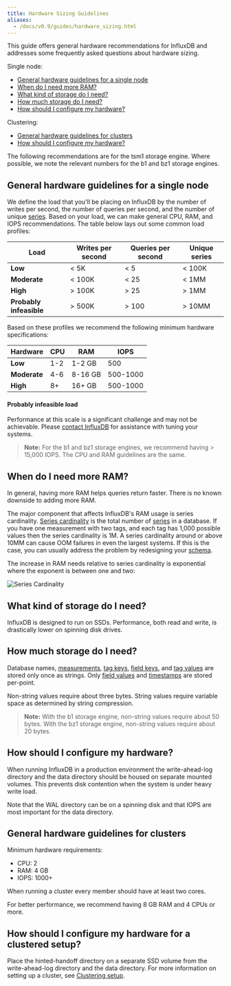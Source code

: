 ```yaml
---
title: Hardware Sizing Guidelines
aliases:
  - /docs/v0.9/guides/hardware_sizing.html
---
```


This guide offers general hardware recommendations for InfluxDB and addresses some frequently asked questions about hardware sizing.

Single node:

* [General hardware guidelines for a single node](../guides/hardware_sizing.html#general-hardware-guidelines-for-a-single-node)
* [When do I need more RAM?](../guides/hardware_sizing.html#when-do-i-need-more-ram)
* [What kind of storage do I need?](../guides/hardware_sizing.html#what-kind-of-storage-do-i-need)
* [How much storage do I need?](../guides/hardware_sizing.html#how-much-storage-do-i-need)
* [How should I configure my hardware?](../guides/hardware_sizing.html#how-should-i-configure-my-hardware)

Clustering:

* [General hardware guidelines for clusters](../guides/hardware_sizing.html#general-hardware-guidelines-for-clusters)
* [How should I configure my hardware?](../guides/hardware_sizing.html#how-should-i-configure-my-hardware-1)

The following recommendations are for the tsm1 storage engine. Where possible, we note the relevant numbers for the b1 and bz1 storage engines.

## General hardware guidelines for a single node

We define the load that you'll be placing on InfluxDB by the number of writes per second, the number of queries per second, and the number of unique [series](../concepts/glossary.html#series). Based on your load, we can make general CPU, RAM, and IOPS recommendations. The table below lays out some common load profiles:

| Load                      | Writes per second  | Queries per second | Unique series |
|---------------------------|--------------------|--------------------|---------------|
|  **Low**                  |  < 5K              |  < 5               |  < 100K       |
|  **Moderate**             |  < 100K            |  < 25              |  < 1MM        |
|  **High**                 |  > 100K            |  > 25              |  > 1MM        |
|  **Probably infeasible**  |  > 500K            |  > 100             |  > 10MM       |

Based on these profiles we recommend the following minimum hardware specifications:

| Hardware     | CPU  | RAM     | IOPS     |
|--------------|------|---------|----------|
| **Low**      | 1-2  | 1-2 GB  | 500      | 
| **Moderate** | 4-6  | 8-16 GB | 500-1000 | 
| **High**     | 8+   | 16+ GB  | 500-1000 | 

#### Probably infeasible load
Performance at this scale is a significant challenge and may not be achievable. Please [contact InfluxDB](mailto:contact@influxdb.com) for assistance with tuning your systems. 

> **Note:** For the b1 and bz1 storage engines, we recommend having > 15,000 IOPS. The CPU and RAM guidelines are the same.

## When do I need more RAM?
In general, having more RAM helps queries return faster. There is no known downside to adding more RAM.

The major component that affects InfluxDB's RAM usage is series cardinality. [Series cardinality](../concepts/glossary.html#series-cardinality) is the total number of [series](../concepts/glossary.html#series) in a database. If you have one measurement with two tags, and each tag has 1,000 possible values then the series cardinality is 1M. A series cardinality around or above 10MM can cause OOM failures in even the largest systems. If this is the case, you can usually address the problem by redesigning your [schema](../concepts/glossary.html#schema).

The increase in RAM needs relative to series cardinality is exponential where the exponent is between one and two:

![Series Cardinality](/img/series-cardinality.png)

## What kind of storage do I need?
InfluxDB is designed to run on SSDs.  Performance, both read and write, is drastically lower on spinning disk drives.

## How much storage do I need?
Database names, [measurements](../concepts/glossary.html#measurement), [tag keys](../concepts/glossary.html#tag-key), [field keys](../concepts/glossary.html#field-key), and [tag values](../concepts/glossary.html#tag-value) are stored only once as strings. Only [field values](../concepts/glossary.html#field-value) and [timestamps](../concepts/glossary.html#timestamp) are stored per-point.

Non-string values require about three bytes. String values require variable space as determined by string compression.

> **Note:** With the b1 storage engine, non-string values require about 50 bytes. With the bz1 storage engine, non-string values require about 20 bytes.

## How should I configure my hardware?
When running InfluxDB in a production environment the write-ahead-log directory and the data directory should be housed on separate mounted volumes. This prevents disk contention when the system is under heavy write load. 

Note that the WAL directory can be on a spinning disk and that IOPS are most important for the data directory. 

## General hardware guidelines for clusters

Minimum hardware requirements: 

* CPU: 2
* RAM: 4 GB
* IOPS: 1000+ 

When running a cluster every member should have at least two cores. 

For better performance, we recommend having 8 GB RAM and 4 CPUs or more. 

## How should I configure my hardware for a clustered setup?
Place the hinted-handoff directory on a separate SSD volume from the write-ahead-log directory and the data directory. For more information on setting up a cluster, see [Clustering setup](../guides/clustering.html).



